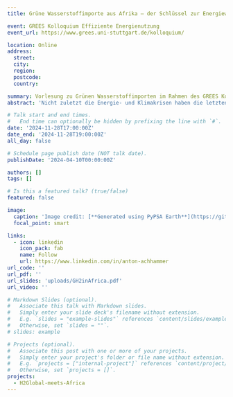 ```yaml
---
title: Grüne Wasserstoffimporte aus Afrika – der Schlüssel zur Energiewende?

event: GREES Kolloquium Effiziente Energienutzung
event_url: https://www.grees.uni-stuttgart.de/kolloquium/

location: Online
address:
  street:
  city:
  region:
  postcode:
  country:

summary: Vorlesung zu Grünen Wasserstoffimporten im Rahmen des GREES Kolloquium Effiziente Energienutzung
abstract: 'Nicht zuletzt die Energie- und Klimakrisen haben die letzten Jahre aufgezeigt, wie wichtig es ist sowohl die nationalen und internationalen Klimaschutzziele zu erreichen, als auch die Energieversorgung Deutschlands und Europas zu diversifizieren und sicherzustellen. Um dies sicherzustellen, ist ein Hochlauf der Wasserstoffwirtschaft national und international von entscheidender Bedeutung. Für diesen Hochlauf sind zwei Faktoren elementar: faire internationale Partnerschaften und ein stabiler rechtlicher und finanzieller Rahmen. Wie können diese Partnerschaften fair ausgestaltet werden und wie kann ein gerechter Wasserstoffmarkthochlauf gelingen? Welche Transportoptionen gibt es und welche Wertschöpfungsketten werden einer gerechten Partnerschaft gerecht? Im Projekt H2Global meets Africa werden mithilfe von Energiesystemmodellierung gerechte Transformationspfade für Europa und Afrika aufgezeigt und optimiert.'

# Talk start and end times.
#   End time can optionally be hidden by prefixing the line with `#`.
date: '2024-11-28T17:00:00Z'
date_end: '2024-11-28T19:00:00Z'
all_day: false

# Schedule page publish date (NOT talk date).
publishDate: '2024-04-10T00:00:00Z'

authors: []
tags: []

# Is this a featured talk? (true/false)
featured: false

image:
  caption: 'Image credit: [**Generated using PyPSA Earth**](https://github.com/pypsa-meets-earth/pypsa-earth)'
  focal_point: smart

links:
  - icon: linkedin
    icon_pack: fab
    name: Follow
    url: https://www.linkedin.com/in/anton-achhammer
url_code: ''
url_pdf: ''
url_slides: 'uploads/GH2inAfrica.pdf'
url_video: ''

# Markdown Slides (optional).
#   Associate this talk with Markdown slides.
#   Simply enter your slide deck's filename without extension.
#   E.g. `slides = "example-slides"` references `content/slides/example-slides.md`.
#   Otherwise, set `slides = ""`.
# slides: example

# Projects (optional).
#   Associate this post with one or more of your projects.
#   Simply enter your project's folder or file name without extension.
#   E.g. `projects = ["internal-project"]` references `content/project/deep-learning/index.md`.
#   Otherwise, set `projects = []`.
projects:
  - H2Global-meets-Africa
---
```


<!-- {{% callout note %}}
Click on the **Slides** button above to view the built-in slides feature.
{{% /callout %}} -->
